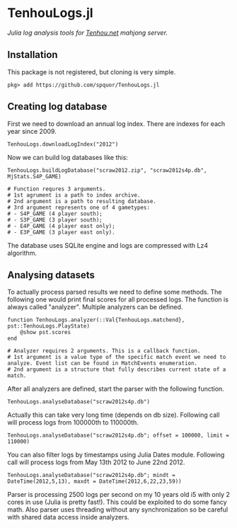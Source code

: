 # TenhouLogs.jl

*Julia log analysis tools for [Tenhou.net](https://tenhou.net/) mahjong server.*


## Installation

This package is not registered, but cloning is very simple.
```
pkg> add https://github.com/spquor/TenhouLogs.jl
```


## Creating log database

First we need to download an annual log index. There are indexes for each year since 2009.
```
TenhouLogs.downloadLogIndex("2012")
```

Now we can build log databases like this:
```
TenhouLogs.buildLogDatabase("scraw2012.zip", "scraw2012s4p.db", MjStats.S4P_GAME)

# Function requres 3 arguments.
# 1st agrument is a path to index archive.
# 2nd argument is a path to resulting database.
# 3rd argument represents one of 4 gametypes:
# - S4P_GAME (4 player south);
# - S3P_GAME (3 player south);
# - E4P_GAME (4 player east only);
# - E3P_GAME (3 player east only).
```

The database uses SQLite engine and logs are compressed with Lz4 algorithm.


## Analysing datasets

To actually process parsed results we need to define some methods. The following one would print final scores for all processed logs. The function is always called "analyzer". Multiple analyzers can be defined.
```
function TenhouLogs.analyzer(::Val{TenhouLogs.matchend}, pst::TenhouLogs.PlayState)
    @show pst.scores
end

# Analyzer requires 2 arguments. This is a callback function.
# 1st argument is a value type of the specific match event we need to analyze. Event list can be found in MatchEvents enumeration.
# 2nd argument is a structure that fully describes current state of a match.
```

After all analyzers are defined, start the parser with the following function.
```
TenhouLogs.analyseDatabase("scraw2012s4p.db")
```

Actually this can take very long time (depends on db size). Following call will process logs from 100000th to 110000th.
```
TenhouLogs.analyseDatabase("scraw2012s4p.db"; offset = 100000, limit = 110000)
```

You can also filter logs by timestamps using Julia Dates module. Following call will process logs from May 13th 2012 to June 22nd 2012.
```
TenhouLogs.analyseDatabase("scraw2012s4p.db"; mindt = DateTime(2012,5,13), maxdt = DateTime(2012,6,22,23,59))
```

Parser is processing 2500 logs per second on my 10 years old i5 with only 2 cores in use (Julia is pretty fast!). This could be exploited to do some fancy math. Also parser uses threading without any synchronization so be careful with shared data access inside analyzers.

